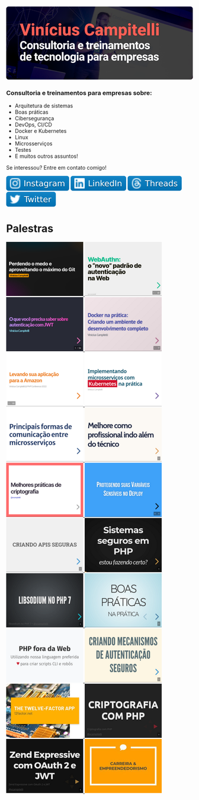 [![Vinícius Campitelli](img/banner.png)](https://viniciuscampitelli.com)

### Consultoria e treinamentos para empresas sobre:

* Arquitetura de sistemas
* Boas práticas
* Cibersegurança
* DevOps, CI/CD
* Docker e Kubernetes
* Linux
* Microsserviços
* Testes
* E muitos outros assuntos!

Se interessou? Entre em contato comigo!

[![Instagram: vcampitelli](img/social/instagram.svg)](https://instagram.com/vcampitelli)
[![LinkedIn: Vinícius Campitelli](img/social/linkedin.svg)](https://linkedin.com/in/viniciuscampitelli/)
[![Threads: vcampitelli](img/social/threads.svg)](https://www.threads.net/@vcampitelli)
[![Twitter: vcampitelli](img/social/twitter.svg)](https://twitter.com/vcampitelli)

# Palestras

<div id="talks">
    <a href="https://viniciuscampitelli.com/slides-git">
        <img src="img/slides/git.png" alt="Perdendo o medo e aproveitando o máximo do Git">
    </a>
    <a href="https://viniciuscampitelli.com/slides-webauthn">
        <img src="img/slides/webauthn.png" alt="WebAuthn: o &quot;novo&quot; padrão de autenticação na Web">
    </a>
    <a href="https://viniciuscampitelli.com/slides-autenticacao-jwt">
        <img src="img/slides/autenticacao-jwt.png" alt="O que você precisa saber sobre autenticação com JWT" title="O que você precisa saber sobre autenticação com JWT">
    </a>
    <a href="https://viniciuscampitelli.com/workshop-containers">
        <img src="img/slides/docker.png" alt="Docker na prática: Criando um ambiente de desenvolvimento completo" title="Docker na prática: Criando um ambiente de desenvolvimento completo">
    </a>
    <a href="https://viniciuscampitelli.com/levando-aplicacao-amazon">
        <img src="img/slides/levando-aplicacao-amazon.png" alt="Levando sua aplicação para a Amazon" title="Levando sua aplicação para a Amazon">
    </a>
    <a href="https://viniciuscampitelli.com/workshop-kubernetes">
        <img src="img/slides/microsservicos-kubernetes.png" alt="Implementando microsserviços com Kubernetes na prática" title="Implementando microsserviços com Kubernetes na prática">
    </a>
    <a href="https://viniciuscampitelli.com/slides-comunicacao-microsservicos">
        <img src="img/slides/comunicacao-microsservicos.png" alt="Principais formas de comunicação entre microsserviços" title="Principais formas de comunicação entre microsserviços">
    </a>
    <a href="https://viniciuscampitelli.com/slides-melhore-profissional-alem-tecnico">
        <img src="img/slides/profissional-alem-tecnico.png" alt="Melhore como profissional indo além do técnico" title="Melhore como profissional indo além do técnico">
    </a>
    <a href="https://viniciuscampitelli.com/slides-criptografia-melhores-praticas">
        <img src="img/slides/criptografia-melhores-praticas.png" alt="Melhores práticas de criptografia" title="Melhores práticas de criptografia">
    </a>
    <a href="https://viniciuscampitelli.com/vault">
        <img src="img/slides/vault.png" alt="Protegendo suas variáveis sensíveis no deploy" title="Protegendo suas variáveis sensíveis no deploy">
    </a>
    <a href="https://viniciuscampitelli.com/slides-apis-seguras">
        <img src="img/slides/apis-seguras.png" alt="Criando APIs seguras" title="Criando APIs seguras">
    </a>
    <a href="https://viniciuscampitelli.com/slides-seguranca-alem-obvio-php">
        <img src="img/slides/seguranca-alem-obvio-php.png" alt="Sistemas Seguros em PHP" title="Sistemas Seguros em PHP">
    </a>
    <a href="https://viniciuscampitelli.com/slides-libsodium-php">
        <img src="img/slides/libsodium-php.png" alt="libsodium no PHP 7" title="libsodium no PHP 7">
    </a>
    <a href="https://viniciuscampitelli.com/slides-boas-praticas">
        <img src="img/slides/boas-praticas.png" alt="Boas Práticas" title="Boas Práticas">
    </a>
    <a href="https://viniciuscampitelli.com/slides-php-fora-da-web">
        <img src="img/slides/php-fora-da-web.png" alt="PHP fora da Web" title="PHP fora da Web">
    </a>
    <a href="https://viniciuscampitelli.com/slides-mecanismos-autenticacao-seguros">
        <img src="img/slides/mecanismos-autenticacao-seguros.png" alt="Criando Mecanismos de Autenticação Seguros" title="Criando Mecanismos de Autenticação Seguros">
    </a>
    <a href="https://speakerdeck.com/vcampitelli/12-factor-apps">
        <img src="img/slides/12-factor-apps.jpg" alt="12-Factor Apps" title="12-Factor Apps">
    </a>
    <a href="https://viniciuscampitelli.com/slides-criptografia-php">
        <img src="img/slides/criptografia-php.png" alt="Criptografia com PHP" title="Criptografia com PHP">
    </a>
    <a href="https://viniciuscampitelli.com/slides-expressive-oauth2-jwt">
        <img src="img/slides/expressive-oauth2-jwt.png" alt="Expressive com OAuth 2 e JWT" title="Expressive com OAuth 2 e JWT">
    </a>
    <a href="https://speakerdeck.com/vcampitelli/carreira-e-empreendedorismo">
        <img src="img/slides/carreira-empreendedorismo.jpg" alt="Carreira e Empreendedorismo" title="Carreira e Empreendedorismo">
    </a>
</div>
